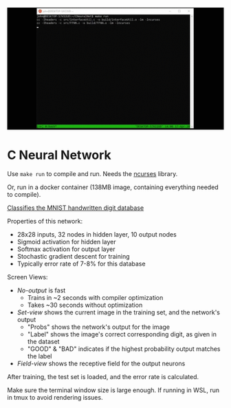 ![](https://github.com/jagprog5/CNeuralNet/blob/master/reasources/_demo.gif)

# C Neural Network

Use `make run` to compile and run. Needs the [ncurses](https://www.cyberciti.biz/faq/linux-install-ncurses-library-headers-on-debian-ubuntu-centos-fedora/) library.

Or, run in a docker container (138MB image, containing everything needed to compile).

[Classifies the MNIST handwritten digit database](http://yann.lecun.com/exdb/mnist/)

Properties of this network:
  * 28x28 inputs, 32 nodes in hidden layer, 10 output nodes
  * Sigmoid activation for hidden layer
  * Softmax activation for output layer
  * Stochastic gradient descent for training
  * Typically error rate of 7-8% for this database

Screen Views:
 * *No-output* is fast
 	 * Trains in ~2 seconds with compiler optimization
	 * Takes ~30 seconds without optimization
 * *Set-view* shows the current image in the training set, and the network's output
	 * "Probs" shows the network's output for the image
	 * "Label" shows the image's correct corresponding digit, as given in the dataset
	 * "GOOD" & "BAD" indicates if the highest probability output matches the label
 * *Field-view* shows the receptive field for the output neurons

After training, the test set is loaded, and the error rate is calculated.

Make sure the terminal window size is large enough.
If running in WSL, run in tmux to avoid rendering issues.
